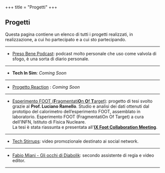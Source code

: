 +++
title = "Progetti"
+++

## Progetti

Questa pagina contiene un elenco di tutti i progetti realizzati, in realizzazione, a cui ho partecipato e a cui sto partecipando.

---
* [Preso Bene Podcast](https://open.spotify.com/show/3QUPN9AlJcv0PH3DKlZeKb): podcast molto personale che uso come valvola di sfogo, è una sorta di diario personale.
---
* **Tech In Sim**: *Coming Soon*
---
* [Progetto Reaction](https://www.agingproject.uniupo.it/reaction/) : *Coming Soon*
---
* [Esperimento FOOT (**F**ragmentati**O**n **O**f **T**arget)](/Scalogna_Antonio_Tesi.pdf): progetto di tesi svolto grazie al **Prof. Luciano Ramello**. Studio e analisi dei dati ottenuti dal prototipo del calorimetro dell’esperimento FOOT, assemblato in laboratorio. Esperimento FOOT (FragmentatiOn Of Target) a cura dell’INFN, Istituto di Fisica
Nucleare.\
La tesi è stata riassunta e presentata all'[**IX Foot Collaboration Meeting**](Presentazione%20Collaboration%20Meeting.pdf).

---
* [Tech Stirrups](https://www.youtube.com/watch?v=kBlrPLhcwmQ): video promozionale destinato ai social network.
---
* [Fabio Miani - Gli occhi di Diabolik](https://www.youtube.com/watch?v=23B9sjpd7ZY): secondo assistente di regia e video editor.
---